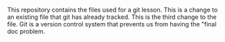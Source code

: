 This repository contains the files used for a git lesson.
This is a change to an existing file that git has already tracked.
This is the third change to the file.
Git is a version control system that prevents us from having the "final doc problem.
